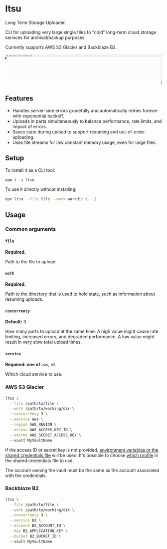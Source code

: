 # ltsu

Long Term Storage Uploader.

CLI for uploading very large single files to "cold" long-term cloud storage services for archival/backup purposes.

Currently supports AWS S3 Glacier and Backblaze B2.

![Demo run of uploading to AWS S3 Glacier using ltsu](demo.gif)

## Features

- Handles server-side errors gracefully and automatically retries forever with exponential backoff.
- Uploads in parts simultaneously to balance performance, rate limits, and impact of errors.
- Saves state during upload to support resuming and out-of-order uploading.
- Uses file streams for low constant memory usage, even for large files.

## Setup

To install it as a CLI tool:

```bash
npm i -g ltsu
```

To use it directly without installing:

```bash
npx ltsu --file file --work workdir [...]
```

## Usage

### Common arguments

#### `file`

**Required.**

Path to the file to upload.

#### `work`

**Required.**

Path to the directory that is used to hold state, such as information about resuming uploads.

#### `concurrency`

**Default:** 3.

How many parts to upload at the same time. A high value might cause rate limiting, increased errors, and degraded performance. A low value might result in very slow total upload times.

#### `service`

**Required: one of** `aws`, `b2`.

Which cloud service to use.

### AWS S3 Glacier

```bash
ltsu \
  --file /path/to/file \
  --work /path/to/working/dir \
  --concurrency 3 \
  --service aws \
  --region AWS_REGION \
  --access AWS_ACCESS_KEY_ID \
  --secret AWS_SECRET_ACCESS_KEY \ 
  --vault MyVaultName
```

If the access ID or secret key is not provided, [environment variables or the shared credentials file](https://docs.aws.amazon.com/sdk-for-javascript/v2/developer-guide/setting-credentials-node.html) will be used. It's possible to choose [which profile](https://docs.aws.amazon.com/sdk-for-javascript/v2/developer-guide/loading-node-credentials-shared.html) in the shared credentials file to use.

The account owning the vault must be the same as the account associated with the credentials.

### Backblaze B2

```bash
ltsu \
  --file /path/to/file \
  --work /path/to/working/dir \
  --concurrency 3 \
  --service b2 \
  --account B2_ACCOUNT_ID \
  --key B2_APPLICATION_KEY \
  --bucket B2_BUCKET_ID \ 
  --vault MyVaultName
```
